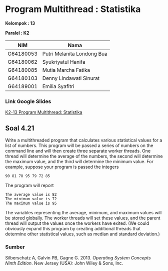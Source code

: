 # Program Multithread : Statistika

**Kelompok : 13**  

**Paralel : K2**  
  
| NIM | Nama |
| --- | ---- |
| G64180053	| Putri Melanita Londong Bua |
| G64180062	| Syukriyatul Hanifa |
| G64180085	| Mutia Marcha Fatika |
| G64180103	| Denny Lindawati Sinurat |
| G64189001	| Emilia Syafitri |

### **Link Google Slides**  

[K2-13 Program Multithread: Statistika](https://ipb.link/so-k2-kelompok13)

## Soal 4.21

Write a multithreaded program that calculates various statistical values for a list of numbers. This program will be passed a series of numbers on the command line and will then create three separate worker threads. One thread will determine the average of the numbers, the second will determine the maximum value, and the third will determine the minimum value. For example, suppose your program is passed the integers  

```
90 81 78 95 79 72 85
```  
  
The program will report  

```
The average value is 82
The minimum value is 72
The maximum value is 95
```  

The variables representing the average, minimum, and maximum values will be stored globally. The worker threads will set these values, and the parent thread will output the values once the workers have exited. (We could obviously expand this program by creating additional threads that determine other statistical values, such as median and standard deviation.)  
  
  
### **Sumber**  
Silberschatz A, Galvin PB, Gagne G. 2013. *Operating System Concepts Ninth Edition*. New Jersey (USA): John Wiley & Sons, Inc.
